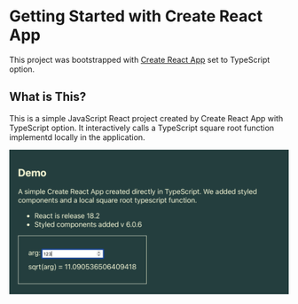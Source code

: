 # Getting Started with Create React App

This project was bootstrapped with [Create React App](https://github.com/facebook/create-react-app) set to TypeScript option.

## What is This?
This is a simple JavaScript React project created by Create React App with TypeScript option.
It interactively calls a TypeScript square root function implementd locally in the application.

![Demo Screen](doc/demo-screen.png "Demo Screen")
